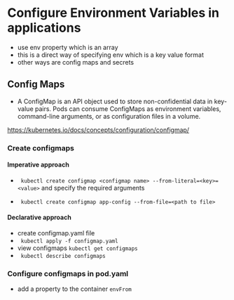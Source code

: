 # Configure Environment Variables in applications

- use env property which is an array
- this is a direct way of specifying env which is a key value format
- other ways are config maps and secrets


## Config Maps
- A ConfigMap is an API object used to store non-confidential data in key-value pairs. Pods can consume ConfigMaps as environment variables, command-line arguments, or as configuration files in a volume.

https://kubernetes.io/docs/concepts/configuration/configmap/

### Create configmaps 
#### Imperative approach
- ``` kubectl create configmap <configmap name> --from-literal=<key>=<value>``` and specify the required arguments

- ``` kubectl create configmap app-config --from-file=<path to file>```

#### Declarative approach
- create configmap.yaml file
- ``` kubectl apply -f configmap.yaml```
- view configmaps ```kubectl get configmaps```
- ``` kubectl describe configmaps```


### Configure configmaps in pod.yaml
- add a property to the container ```envFrom```
